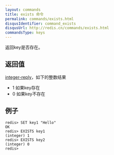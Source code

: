 ```yaml
---
layout: commands
title: exists 命令
permalink: commands/exists.html
disqusIdentifier: command_exists
disqusUrl: http://redis.cn/commands/exists.html
commandsType: keys
---
```


返回key是否存在。

## 返回值 ##

[integer-reply](/topics/protocol.html#integer-reply)，如下的整数结果

- 1 如果key存在
- 0 如果key不存在

## 例子 ##

	redis> SET key1 "Hello"
	OK
	redis> EXISTS key1
	(integer) 1
	redis> EXISTS key2
	(integer) 0
	redis> 